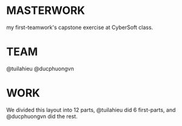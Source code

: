 # MASTERWORK

my first-teamwork's capstone exercise at CyberSoft class.

# TEAM

@tuilahieu
@ducphuongvn

# WORK

We divided this layout into 12 parts, @tuilahieu did 6 first-parts, and @ducphuongvn did the rest.
